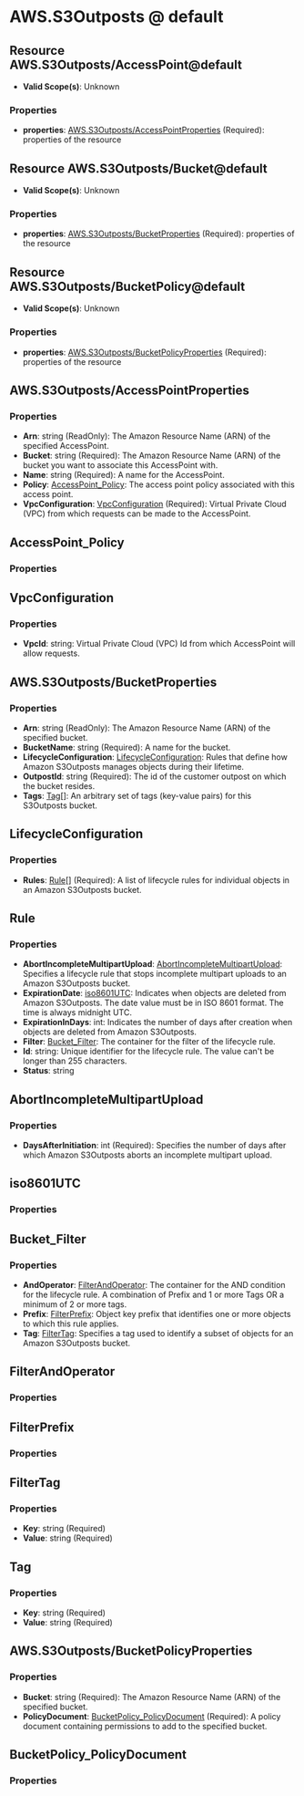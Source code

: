 # AWS.S3Outposts @ default

## Resource AWS.S3Outposts/AccessPoint@default
* **Valid Scope(s)**: Unknown
### Properties
* **properties**: [AWS.S3Outposts/AccessPointProperties](#awss3outpostsaccesspointproperties) (Required): properties of the resource

## Resource AWS.S3Outposts/Bucket@default
* **Valid Scope(s)**: Unknown
### Properties
* **properties**: [AWS.S3Outposts/BucketProperties](#awss3outpostsbucketproperties) (Required): properties of the resource

## Resource AWS.S3Outposts/BucketPolicy@default
* **Valid Scope(s)**: Unknown
### Properties
* **properties**: [AWS.S3Outposts/BucketPolicyProperties](#awss3outpostsbucketpolicyproperties) (Required): properties of the resource

## AWS.S3Outposts/AccessPointProperties
### Properties
* **Arn**: string (ReadOnly): The Amazon Resource Name (ARN) of the specified AccessPoint.
* **Bucket**: string (Required): The Amazon Resource Name (ARN) of the bucket you want to associate this AccessPoint with.
* **Name**: string (Required): A name for the AccessPoint.
* **Policy**: [AccessPoint_Policy](#accesspointpolicy): The access point policy associated with this access point.
* **VpcConfiguration**: [VpcConfiguration](#vpcconfiguration) (Required): Virtual Private Cloud (VPC) from which requests can be made to the AccessPoint.

## AccessPoint_Policy
### Properties

## VpcConfiguration
### Properties
* **VpcId**: string: Virtual Private Cloud (VPC) Id from which AccessPoint will allow requests.

## AWS.S3Outposts/BucketProperties
### Properties
* **Arn**: string (ReadOnly): The Amazon Resource Name (ARN) of the specified bucket.
* **BucketName**: string (Required): A name for the bucket.
* **LifecycleConfiguration**: [LifecycleConfiguration](#lifecycleconfiguration): Rules that define how Amazon S3Outposts manages objects during their lifetime.
* **OutpostId**: string (Required): The id of the customer outpost on which the bucket resides.
* **Tags**: [Tag](#tag)[]: An arbitrary set of tags (key-value pairs) for this S3Outposts bucket.

## LifecycleConfiguration
### Properties
* **Rules**: [Rule](#rule)[] (Required): A list of lifecycle rules for individual objects in an Amazon S3Outposts bucket.

## Rule
### Properties
* **AbortIncompleteMultipartUpload**: [AbortIncompleteMultipartUpload](#abortincompletemultipartupload): Specifies a lifecycle rule that stops incomplete multipart uploads to an Amazon S3Outposts bucket.
* **ExpirationDate**: [iso8601UTC](#iso8601utc): Indicates when objects are deleted from Amazon S3Outposts. The date value must be in ISO 8601 format. The time is always midnight UTC.
* **ExpirationInDays**: int: Indicates the number of days after creation when objects are deleted from Amazon S3Outposts.
* **Filter**: [Bucket_Filter](#bucketfilter): The container for the filter of the lifecycle rule.
* **Id**: string: Unique identifier for the lifecycle rule. The value can't be longer than 255 characters.
* **Status**: string

## AbortIncompleteMultipartUpload
### Properties
* **DaysAfterInitiation**: int (Required): Specifies the number of days after which Amazon S3Outposts aborts an incomplete multipart upload.

## iso8601UTC
### Properties

## Bucket_Filter
### Properties
* **AndOperator**: [FilterAndOperator](#filterandoperator): The container for the AND condition for the lifecycle rule. A combination of Prefix and 1 or more Tags OR a minimum of 2 or more tags.
* **Prefix**: [FilterPrefix](#filterprefix): Object key prefix that identifies one or more objects to which this rule applies.
* **Tag**: [FilterTag](#filtertag): Specifies a tag used to identify a subset of objects for an Amazon S3Outposts bucket.

## FilterAndOperator
### Properties

## FilterPrefix
### Properties

## FilterTag
### Properties
* **Key**: string (Required)
* **Value**: string (Required)

## Tag
### Properties
* **Key**: string (Required)
* **Value**: string (Required)

## AWS.S3Outposts/BucketPolicyProperties
### Properties
* **Bucket**: string (Required): The Amazon Resource Name (ARN) of the specified bucket.
* **PolicyDocument**: [BucketPolicy_PolicyDocument](#bucketpolicypolicydocument) (Required): A policy document containing permissions to add to the specified bucket.

## BucketPolicy_PolicyDocument
### Properties

